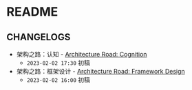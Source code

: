 # README

## CHANGELOGS

- 架构之路：认知 - [Architecture Road: Cognition](./001-Cognition.md)
  - `2023-02-02 17:30` 初稿
- 架构之路：框架设计 - [Architecture Road: Framework Design](./002-FrameworkDesign.md)
  - `2023-02-02 16:00` 初稿
